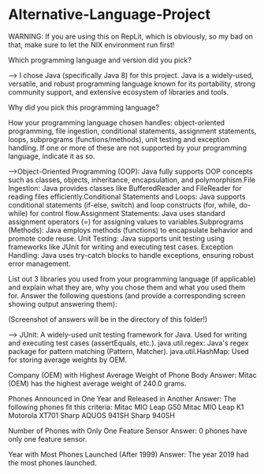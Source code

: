 # Alternative-Language-Project

WARNING: If you are using this on RepLit, which is obviously, so my bad on that, make sure to let the NIX environment run first!
 
Which programming language and version did you pick?

--> I chose Java (specifically Java 8) for this project. Java is a widely-used, versatile, and robust programming language known for its portability, strong community support, and extensive ecosystem of libraries and tools.

Why did you pick this programming language?


How your programming language chosen handles: object-oriented programming, file ingestion, conditional statements, assignment statements, loops, subprograms (functions/methods), unit testing and exception handling. If one or more of these are not supported by your programming language, indicate it as so. 

-->Object-Oriented Programming (OOP): Java fully supports OOP concepts such as classes, objects, inheritance, encapsulation, and polymorphism.File Ingestion: Java provides classes like BufferedReader and FileReader for reading files efficiently.Conditional Statements and Loops: Java supports conditional statements (if-else, switch) and loop constructs (for, while, do-while) for control flow.Assignment Statements: Java uses standard assignment operators (=) for assigning values to variables.Subprograms (Methods): Java employs methods (functions) to encapsulate behavior and promote code reuse. Unit Testing: Java supports unit testing using frameworks like JUnit for writing and executing test cases.
Exception Handling: Java uses try-catch blocks to handle exceptions, ensuring robust error management.

List out 3 libraries you used from your programming language (if applicable) and explain what they are, why you chose them and what you used them for.
Answer the following questions (and provide a corresponding screen showing output answering them):

(Screenshot of answers will be in the directory of this folder!)


--> JUnit: A widely-used unit testing framework for Java. Used for writing and executing test cases (assertEquals, etc.).
java.util.regex: Java's regex package for pattern matching (Pattern, Matcher).
java.util.HashMap: Used for storing average weights by OEM.

Company (OEM) with Highest Average Weight of Phone Body
Answer: Mitac (OEM) has the highest average weight of 240.0 grams.


Phones Announced in One Year and Released in Another
Answer: The following phones fit this criteria:
Mitac MIO Leap G50
Mitac MIO Leap K1
Motorola XT701
Sharp AQUOS 941SH
Sharp 940SH

 Number of Phones with Only One Feature Sensor
Answer: 0 phones have only one feature sensor.

Year with Most Phones Launched (After 1999)
Answer: The year 2019 had the most phones launched.



